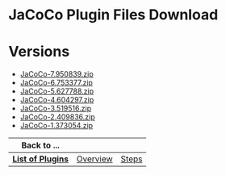 
JaCoCo Plugin Files Download
============================

# Versions

- [JaCoCo-7.950839.zip](https://raw.githubusercontent.com/osmsnbey/todelete2/main/files/UCB/Jacoco/JaCoCo-7.950839.zip)
- [JaCoCo-6.753377.zip](https://raw.githubusercontent.com/osmsnbey/todelete2/main/files/UCB/Jacoco/JaCoCo-6.753377.zip)
- [JaCoCo-5.627788.zip](https://raw.githubusercontent.com/osmsnbey/todelete2/main/files/UCB/Jacoco/JaCoCo-5.627788.zip)
- [JaCoCo-4.604297.zip](https://raw.githubusercontent.com/osmsnbey/todelete2/main/files/UCB/Jacoco/JaCoCo-4.604297.zip)
- [JaCoCo-3.519516.zip](https://raw.githubusercontent.com/osmsnbey/todelete2/main/files/UCB/Jacoco/JaCoCo-3.519516.zip)
- [JaCoCo-2.409836.zip](https://raw.githubusercontent.com/osmsnbey/todelete2/main/files/UCB/Jacoco/JaCoCo-2.409836.zip)
- [JaCoCo-1.373054.zip](https://raw.githubusercontent.com/osmsnbey/todelete2/main/files/UCB/Jacoco/JaCoCo-1.373054.zip)

|Back to ...|||
| :---: | :---: | :---: |
|[**List of Plugins**](../../index.md)|[Overview](./overview.md)|[Steps](./steps.md)|
